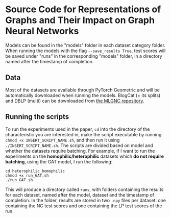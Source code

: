 # Source Code for Representations of Graphs and Their Impact on Graph Neural Networks

Models can be found in the "models" folder in each dataset category folder. When running the models with the flag `--save_results True`, test scores will be saved under "runs" in the corresponding "models" folder, in a directory named after the timestamp of completion.

## Data
Most of the datasets are available through PyTorch Geometric and will be automatically downloaded when running the models. BlogCat (+ its splits) and DBLP (multi) can be downloaded from [the MLGNC repository](https://github.com/Tianqi-py/MLGNC/tree/main/data).

## Running the scripts
To run the experiments used in the paper, `cd` into the directory of the characteristic you are interested in, make the script executable by running `chmod +x INSERT_SCRIPT_NAME.sh`, and then run it using `./INSERT_SCRIPT_NAME.sh`. The scripts are divided based on model and whether the datasets require batching. For example, if I want to run the experiments on the **homophilic/heterophilic** datasets which **do not require batching**, using the GAT model, I run the following:
```
cd heterophilic_homophilic
chmod +x run_GAT.sh
./run_GAT.sh
```

This will produce a directory called `runs`, with folders containing the results for each dataset, named after the model, dataset and the timestamp of completion. In the folder, results are stored in two `.npy` files per dataset: one containing the NC test scores and one containing the LP test scores of the run.

